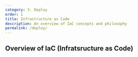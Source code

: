 ```yaml
---
category: 3. Deploy
order: 1
title: Infrastructure as Code
description: An overview of IaC concepts and philosophy
permalink: /deploy/
---
```


## Overview of IaC (Infratsructure as Code)